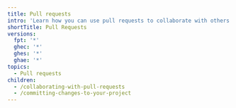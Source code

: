 ```yaml
---
title: Pull requests
intro: 'Learn how you can use pull requests to collaborate with others and commit changes to your own projects.'
shortTitle: Pull Requests
versions:
  fpt: '*'
  ghec: '*'
  ghes: '*'
  ghae: '*'
topics:
  - Pull requests
children:
  - /collaborating-with-pull-requests
  - /committing-changes-to-your-project
---
```

